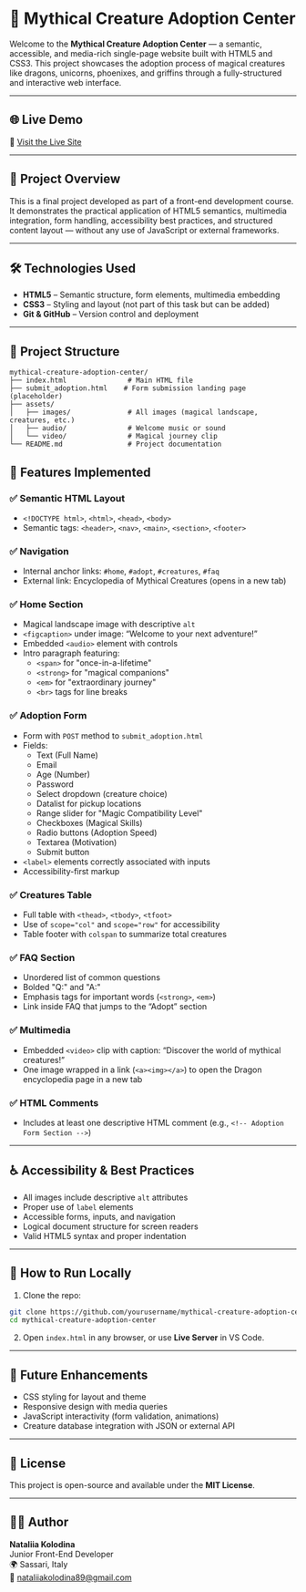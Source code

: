 # 🐉 Mythical Creature Adoption Center

Welcome to the **Mythical Creature Adoption Center** — a semantic, accessible, and media-rich single-page website built with HTML5 and CSS3. This project showcases the adoption process of magical creatures like dragons, unicorns, phoenixes, and griffins through a fully-structured and interactive web interface.

---

## 🌐 Live Demo

🔗 [Visit the Live Site](https://NataliaKolodina.github.io/mythical-creature-adoption-center)  


---

## 📌 Project Overview

This is a final project developed as part of a front-end development course. It demonstrates the practical application of HTML5 semantics, multimedia integration, form handling, accessibility best practices, and structured content layout — without any use of JavaScript or external frameworks.

---

## 🛠️ Technologies Used

- **HTML5** – Semantic structure, form elements, multimedia embedding
- **CSS3**  – Styling and layout (not part of this task but can be added)
- **Git & GitHub** – Version control and deployment

---

## 📂 Project Structure

```
mythical-creature-adoption-center/
├── index.html               # Main HTML file
├── submit_adoption.html    # Form submission landing page (placeholder)
├── assets/
│   ├── images/              # All images (magical landscape, creatures, etc.)
│   ├── audio/               # Welcome music or sound
│   └── video/               # Magical journey clip
└── README.md                # Project documentation
```

## 📄 Features Implemented

### ✅ Semantic HTML Layout
- `<!DOCTYPE html>`, `<html>`, `<head>`, `<body>`
- Semantic tags: `<header>`, `<nav>`, `<main>`, `<section>`, `<footer>`

### ✅ Navigation
- Internal anchor links: `#home`, `#adopt`, `#creatures`, `#faq`
- External link: Encyclopedia of Mythical Creatures (opens in a new tab)

### ✅ Home Section
- Magical landscape image with descriptive `alt`
- `<figcaption>` under image: “Welcome to your next adventure!”
- Embedded `<audio>` element with controls
- Intro paragraph featuring:
  - `<span>` for "once-in-a-lifetime"
  - `<strong>` for "magical companions"
  - `<em>` for "extraordinary journey"
  - `<br>` tags for line breaks

### ✅ Adoption Form
- Form with `POST` method to `submit_adoption.html`
- Fields:
  - Text (Full Name)
  - Email
  - Age (Number)
  - Password
  - Select dropdown (creature choice)
  - Datalist for pickup locations
  - Range slider for "Magic Compatibility Level"
  - Checkboxes (Magical Skills)
  - Radio buttons (Adoption Speed)
  - Textarea (Motivation)
  - Submit button
- `<label>` elements correctly associated with inputs
- Accessibility-first markup

### ✅ Creatures Table
- Full table with `<thead>`, `<tbody>`, `<tfoot>`
- Use of `scope="col"` and `scope="row"` for accessibility
- Table footer with `colspan` to summarize total creatures

### ✅ FAQ Section
- Unordered list of common questions
- Bolded "Q:" and "A:"
- Emphasis tags for important words (`<strong>`, `<em>`)
- Link inside FAQ that jumps to the “Adopt” section

### ✅ Multimedia
- Embedded `<video>` clip with caption: “Discover the world of mythical creatures!”
- One image wrapped in a link (`<a><img></a>`) to open the Dragon encyclopedia page in a new tab

### ✅ HTML Comments
- Includes at least one descriptive HTML comment (e.g., `<!-- Adoption Form Section -->`)

---

## ♿ Accessibility & Best Practices

- All images include descriptive `alt` attributes
- Proper use of `label` elements
- Accessible forms, inputs, and navigation
- Logical document structure for screen readers
- Valid HTML5 syntax and proper indentation

---

## 🚀 How to Run Locally

1. Clone the repo:

```bash
git clone https://github.com/yourusername/mythical-creature-adoption-center.git
cd mythical-creature-adoption-center
```

2. Open `index.html` in any browser, or use **Live Server** in VS Code.

---

## 🔮 Future Enhancements 

- CSS styling for layout and theme  
- Responsive design with media queries  
- JavaScript interactivity (form validation, animations)  
- Creature database integration with JSON or external API  

---

## 📜 License

This project is open-source and available under the **MIT License**.

---

## 👩‍💻 Author

**Nataliia Kolodina**  
Junior Front-End Developer  
🌍 Sassari, Italy  
📧 nataliiakolodina89@gmail.com

